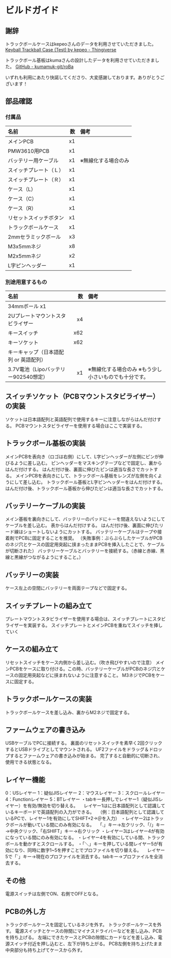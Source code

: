 # ビルドガイド
## 謝辞
トラックボールケースはkepeoさんのデータを利用させていただきました。
[Keyball Trackball Case (Test) by kepeo - Thingiverse](https://www.thingiverse.com/thing:6749719)

トラックボール基板はkumaさんの設計したデータを利用させていただきました。
[GitHub - kumamuk-git/roBa](https://github.com/kumamuk-git/roBa)

いずれも利用にあたり快諾してくださり、大変感謝しております。ありがとうございます！

## 部品確認
### 付属品
|名前|数|備考|
|:-|---:|:-|
|メインPCB|x1| |
|PMW3610用PCB|x1| |
|バッテリー用ケーブル|x1|※無線化する場合のみ|
|スイッチプレート（Ｌ）|x1| |
|スイッチプレート（Ｒ）|x1| |
|ケース（L）|x1| |
|ケース（C）|x1| |
|ケース（R）|x1| |
|リセットスイッチボタン|x1| |
|トラックボールケース|x1| |
|2mmセラミックボール|x3| |
|M3x5mmネジ|x8| |
|M2x5mmネジ|x2| |
|L字ピンヘッダー|x1| |
 
### 別途用意するもの
|名前|数|備考|
|:-|---:|:-|
|34mmボール x1| |
|2Uプレートマウントスタビライザー|x4| |
|キースイッチ|x62| |
|キーソケット|x62| |
|キーキャップ（日本語配列 or 英語配列）| | |
|3.7V電池（Lipoバッテリー902540想定）|x1|※無線化する場合のみ ※もう少し小さいものでも十分です。|
 
## スイッチソケット（PCBマウントスタビライザー）の実装
ソケットは日本語配列と英語配列で使用するキーに注意しながらはんだ付けする。
PCBマウントスタビライザーを使用する場合はここで実装する。
 
## トラックボール基板の実装
メインPCBを表向き（ロゴは右側）にして、L字ピンヘッダーが左側にピンが伸びるように差し込む。
ピンヘッダーをマスキングテープなどで固定し、裏からはんだ付けする。
はんだ付け後、裏面に伸びたピンは適当な長さでカットする。
メインPCBを表向きにして、トラックボール基板をレンズが左側を向くようにして差し込む。
トラックボール基板とL字ピンヘッダーをはんだ付けする。
はんだ付け後、トラックボール基板から伸びたピンは適当な長さでカットする。
 
## バッテリーケーブルの実装
メイン基板を裏向きにして、バッテリーのパッドに＋－を間違えないようにしてケーブルを差し込む。
表からはんだ付けする。
はんだ付け後、裏面に伸びたリード線はショートしないようにカットする。
バッテリーケーブルはテープや接着剤でPCBに固定することを推奨。
（失敗事例：ぶらぶらしたケーブルがPCBのネジ穴とケースの固定用突起に挟まったままPCBを挿入したことで、ケーブルが切断された）
バッテリーケーブルとバッテリーを接続する。（赤線と赤線、黒線と黒線がつながるようにすること。）
 
## バッテリーの実装
ケース左上の空間にバッテリーを両面テープなどで固定する。
 
## スイッチプレートの組み立て
プレートマウントスタビライザーを使用する場合は、スイッチプレートにスタビライザーを実装する。
スイッチプレートとメインPCBを重ねてスイッチを挿していく
 
## ケースの組み立て
リセットスイッチをケース内側から差し込む。（吹き飛びやすいので注意）
メインPCBをケースに取り付ける。この時、バッテリーケーブルがPCBのネジ穴とケースの固定用突起などに挟まれないように注意すること。
M3ネジでPCBをケースに固定する。
 
## トラックボールケースの実装
トラックボールケースを差し込み、裏からM2ネジで固定する。
 
## ファームウェアの書き込み
USBケーブルでPCに接続する。
裏面のリセットスイッチを素早く2回クリックするとUSBドライブとしてマウントされる。
UF2ファイルをドラッグ＆ドロップするとファームウェアの書き込みが始まる。
完了すると自動的に切断され、使用できる状態となる。
 
## レイヤー機能
0：USレイヤー
1：疑似JISレイヤー
2：マウスレイヤー
3：スクロールレイヤー
4：Functionレイヤー
5：BTレイヤー
・tabキー長押しでレイヤー1（疑似JISレイヤー）を有効/無効を切り替える。
　レイヤー1はに日本語配列として認識しているキーボードで英語配列の入力ができる。
　（例：日本語配列として認識しているPCで、レイヤー1を有効にしてSHIFT+2→＠を入力）
・レイヤー2はトラックボールが動いている間にのみ有効になる。
　「.」キー→左クリック、「/」キー→中央クリック、「右SHIFT」キー→右クリック
・レイヤー3はレイヤー4が有効になっている間にのみ有効になる。
・レイヤー4を有効にしている間、トラックボールを動かすとスクロールする。
・「＼」キーを押している間レイヤー5が有効になり、同時に数字1~5を押すことでプロファイルを切り替える。
　レイヤー5で「`」キー→現在のプロファイルを消去する。tabキー→プロファイルを全消去する。
 
## その他
電源スイッチは左側でON、右側でOFFとなる。
 
## PCBの外し方
トラックボールケースを固定しているネジを外す。
トラックボールケースを外す。
電源スイッチとケースの隙間にマイナスドライバーなどを差し込み、PCBを持ち上げる。
左端にできたケースとPCBの隙間にカードなどを差し込み、電源スイッチ付近を押し込むと、左下が持ち上がる。
PCB左側を持ち上げたまま中央部分も持ち上げてケースから外す。
